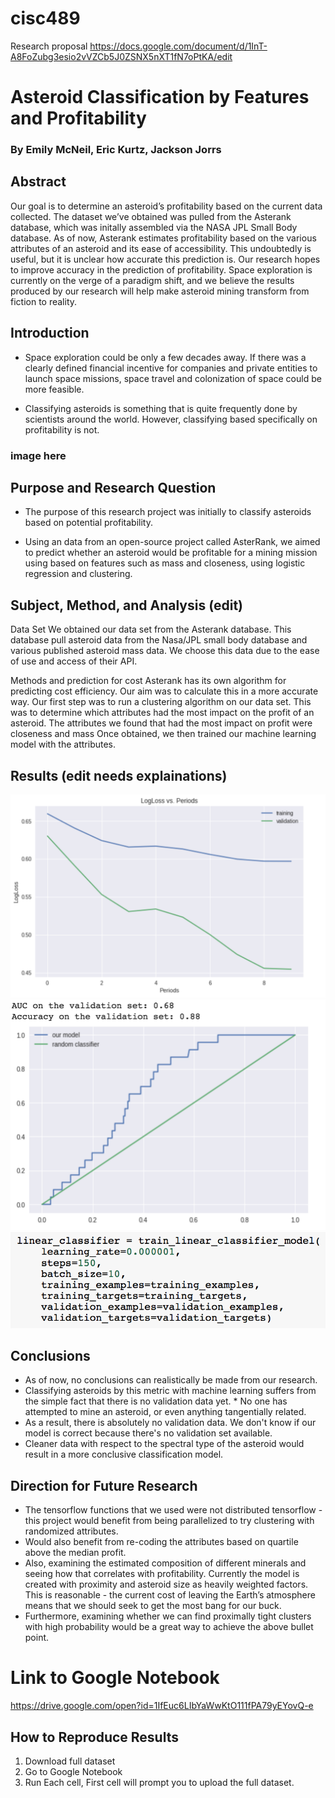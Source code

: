 # cisc489

Research proposal
https://docs.google.com/document/d/1InT-A8FoZubg3esio2vVZCb5J0ZSNX5nXT1fN7oPtKA/edit

# Asteroid Classification by Features and Profitability
### By Emily McNeil, Eric Kurtz, Jackson Jorrs

## Abstract
Our goal is to determine an asteroid’s profitability based on the current data collected. The dataset we’ve obtained was pulled from the Asterank database, which was initally assembled via the NASA JPL Small Body database. As of now, Asterank estimates profitability based on the various attributes of an asteroid and its ease of accessibility. This undoubtedly is useful, but it is unclear how accurate this prediction is. Our research hopes to improve accuracy in the prediction of profitability. Space exploration is currently on the verge of a paradigm shift, and we believe the results produced by our research will help make asteroid mining transform from fiction to reality.

## Introduction
* Space exploration could be only a few decades away. If there was a clearly defined financial incentive for companies and private entities to launch space missions, space travel and colonization of space could be more feasible.

* Classifying asteroids is something that is quite frequently done by scientists around the world. However, classifying based specifically on profitability is not. 
### image here

## Purpose and Research Question
* The purpose of this research project was initially to classify asteroids based on potential profitability. 

* Using an data from an open-source project called AsterRank, we aimed to predict whether an asteroid would be profitable for a mining mission using based on features such as mass and closeness, using logistic regression and clustering.

## Subject, Method, and Analysis (edit)
Data Set
We obtained our data set from the Asterank database. This database pull asteroid data from the Nasa/JPL small body database and various published asteroid mass data. We choose this data due to the ease of use and access of their API.

Methods and prediction for cost
Asterank has its own algorithm for predicting cost efficiency. Our aim was to calculate this in a more accurate way. Our first step was to run a clustering algorithm on our data set. This was to determine which attributes had the most impact on the profit of an asteroid. The attributes we found that had the most impact on profit were closeness and mass Once obtained, we then trained our machine learning model with the attributes.

## Results (edit needs explainations)
![picture](https://github.com/Jjorss/cisc489/blob/master/images/LogLoss.png)
![picture](https://github.com/Jjorss/cisc489/blob/master/images/ROC_curve.png)
![picture](https://github.com/Jjorss/cisc489/blob/master/images/parameters_learning%20model.png)

## Conclusions
* As of now, no conclusions can realistically be made from our research. 
* Classifying asteroids by this metric with machine learning suffers from the simple fact that there is no validation data yet. * No one has attempted to mine an asteroid, or even anything tangentially related. 
* As a result, there is absolutely no validation data. We don't know if our model is correct because there's no validation set available.
* Cleaner data with respect to the spectral type of the asteroid would result in a more conclusive classification model. 

## Direction for Future Research
* The tensorflow functions that we used were not distributed tensorflow - this project would benefit from being parallelized to try clustering with randomized attributes. 
* Would also benefit from re-coding the attributes based on quartile above the median profit.
* Also, examining the estimated composition of different minerals and seeing how that correlates with profitability. Currently the model is created with proximity and asteroid size as heavily weighted factors. This is reasonable - the current cost of leaving the Earth’s atmosphere means that we should seek to get the most bang for our buck.
* Furthermore, examining whether we can find proximally tight clusters with high probability would be a great way to achieve the above bullet point.

# Link to Google Notebook
https://drive.google.com/open?id=1IfEuc6LIbYaWwKtO111fPA79yEYovQ-e
## How to Reproduce Results
1. Download full dataset
2. Go to Google Notebook
3. Run Each cell, First cell will prompt you to upload the full dataset.
